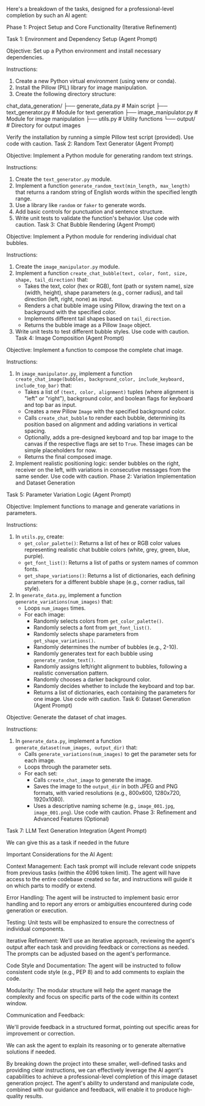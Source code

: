 Here's a breakdown of the tasks, designed for a professional-level completion by such an AI agent:

Phase 1: Project Setup and Core Functionality (Iterative Refinement)

Task 1: Environment and Dependency Setup (Agent Prompt)

Objective: Set up a Python environment and install necessary dependencies.

Instructions:
1. Create a new Python virtual environment (using venv or conda).
2. Install the Pillow (PIL) library for image manipulation.
3. Create the following directory structure:

chat_data_generation/
├── generate_data.py  # Main script 
├── text_generator.py # Module for text generation
├── image_manipulator.py # Module for image manipulation
├── utils.py # Utility functions
└── output/ # Directory for output images

Verify the installation by running a simple Pillow test script (provided).
Use code with caution.
Task 2: Random Text Generator (Agent Prompt)

Objective: Implement a Python module for generating random text strings.

Instructions:
1. Create the `text_generator.py` module.
2. Implement a function `generate_random_text(min_length, max_length)` that returns a random string of English words within the specified length range.
3. Use a library like `random` or `faker` to generate words.
4. Add basic controls for punctuation and sentence structure.
5. Write unit tests to validate the function's behavior.
Use code with caution.
Task 3: Chat Bubble Rendering (Agent Prompt)

Objective: Implement a Python module for rendering individual chat bubbles.

Instructions:
1. Create the `image_manipulator.py` module.
2. Implement a function `create_chat_bubble(text, color, font, size, shape, tail_direction)` that:
    - Takes the text, color (hex or RGB), font (path or system name), size (width, height), shape parameters (e.g., corner radius), and tail direction (left, right, none) as input.
    - Renders a chat bubble image using Pillow, drawing the text on a background with the specified color.
    - Implements different tail shapes based on `tail_direction`.
    - Returns the bubble image as a Pillow `Image` object.
3. Write unit tests to test different bubble styles.
Use code with caution.
Task 4: Image Composition (Agent Prompt)

Objective: Implement a function to compose the complete chat image.

Instructions:
1. In `image_manipulator.py`, implement a function `create_chat_image(bubbles, background_color, include_keyboard, include_top_bar)` that:
   - Takes a list of `(text, color, alignment)` tuples (where alignment is "left" or "right"), background color, and boolean flags for keyboard and top bar as input.
   - Creates a new Pillow `Image` with the specified background color.
   - Calls `create_chat_bubble` to render each bubble, determining its position based on alignment and adding variations in vertical spacing.
   - Optionally, adds a pre-designed keyboard and top bar image to the canvas if the respective flags are set to `True`. These images can be simple placeholders for now.
   - Returns the final composed image.
2. Implement realistic positioning logic: sender bubbles on the right, receiver on the left, with variations in consecutive messages from the same sender.
Use code with caution.
Phase 2: Variation Implementation and Dataset Generation

Task 5: Parameter Variation Logic (Agent Prompt)

Objective: Implement functions to manage and generate variations in parameters.

Instructions:
1. In `utils.py`, create:
    - `get_color_palette()`: Returns a list of hex or RGB color values representing realistic chat bubble colors (white, grey, green, blue, purple).
    - `get_font_list()`: Returns a list of paths or system names of common fonts.
    - `get_shape_variations()`: Returns a list of dictionaries, each defining parameters for a different bubble shape (e.g., corner radius, tail style).
2. In `generate_data.py`, implement a function `generate_variations(num_images)` that:
    - Loops `num_images` times.
    - For each image:
      - Randomly selects colors from `get_color_palette()`.
      - Randomly selects a font from `get_font_list()`.
      - Randomly selects shape parameters from `get_shape_variations()`.
      - Randomly determines the number of bubbles (e.g., 2-10).
      - Randomly generates text for each bubble using `generate_random_text()`.
      - Randomly assigns left/right alignment to bubbles, following a realistic conversation pattern.
      - Randomly chooses a darker background color.
      - Randomly decides whether to include the keyboard and top bar.
      - Returns a list of dictionaries, each containing the parameters for one image.
Use code with caution.
Task 6: Dataset Generation (Agent Prompt)

Objective: Generate the dataset of chat images.

Instructions:
1. In `generate_data.py`, implement a function `generate_dataset(num_images, output_dir)` that:
    - Calls `generate_variations(num_images)` to get the parameter sets for each image.
    - Loops through the parameter sets.
    - For each set:
      - Calls `create_chat_image` to generate the image.
      - Saves the image to the `output_dir` in both JPEG and PNG formats, with varied resolutions (e.g., 800x600, 1280x720, 1920x1080).
      - Uses a descriptive naming scheme (e.g., `image_001.jpg`, `image_001.png`).
Use code with caution.
Phase 3: Refinement and Advanced Features (Optional)

Task 7: LLM Text Generation Integration (Agent Prompt)

We can give this as a task if needed in the future

Important Considerations for the AI Agent:

Context Management: Each task prompt will include relevant code snippets from previous tasks (within the 4096 token limit). The agent will have access to the entire codebase created so far, and instructions will guide it on which parts to modify or extend.

Error Handling: The agent will be instructed to implement basic error handling and to report any errors or ambiguities encountered during code generation or execution.

Testing: Unit tests will be emphasized to ensure the correctness of individual components.

Iterative Refinement: We'll use an iterative approach, reviewing the agent's output after each task and providing feedback or corrections as needed. The prompts can be adjusted based on the agent's performance.

Code Style and Documentation: The agent will be instructed to follow consistent code style (e.g., PEP 8) and to add comments to explain the code.

Modularity: The modular structure will help the agent manage the complexity and focus on specific parts of the code within its context window.

Communication and Feedback:

We'll provide feedback in a structured format, pointing out specific areas for improvement or correction.

We can ask the agent to explain its reasoning or to generate alternative solutions if needed.

By breaking down the project into these smaller, well-defined tasks and providing clear instructions, we can effectively leverage the AI agent's capabilities to achieve a professional-level completion of this image dataset generation project. The agent's ability to understand and manipulate code, combined with our guidance and feedback, will enable it to produce high-quality results.